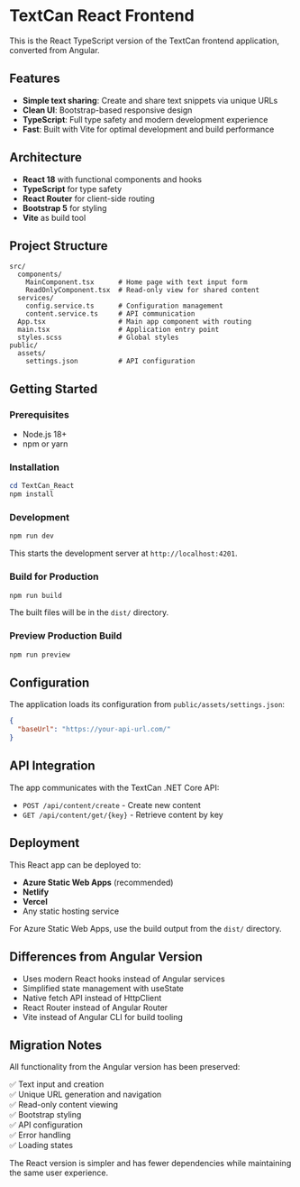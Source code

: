 # TextCan React Frontend

This is the React TypeScript version of the TextCan frontend application, converted from Angular.

## Features

- **Simple text sharing**: Create and share text snippets via unique URLs
- **Clean UI**: Bootstrap-based responsive design
- **TypeScript**: Full type safety and modern development experience
- **Fast**: Built with Vite for optimal development and build performance

## Architecture

- **React 18** with functional components and hooks
- **TypeScript** for type safety
- **React Router** for client-side routing
- **Bootstrap 5** for styling
- **Vite** as build tool

## Project Structure

```
src/
  components/
    MainComponent.tsx      # Home page with text input form
    ReadOnlyComponent.tsx  # Read-only view for shared content
  services/
    config.service.ts      # Configuration management
    content.service.ts     # API communication
  App.tsx                  # Main app component with routing
  main.tsx                 # Application entry point
  styles.scss              # Global styles
public/
  assets/
    settings.json          # API configuration
```

## Getting Started

### Prerequisites

- Node.js 18+ 
- npm or yarn

### Installation

```powershell
cd TextCan_React
npm install
```

### Development

```powershell
npm run dev
```

This starts the development server at `http://localhost:4201`.

### Build for Production

```powershell
npm run build
```

The built files will be in the `dist/` directory.

### Preview Production Build

```powershell
npm run preview
```

## Configuration

The application loads its configuration from `public/assets/settings.json`:

```json
{
  "baseUrl": "https://your-api-url.com/"
}
```

## API Integration

The app communicates with the TextCan .NET Core API:

- `POST /api/content/create` - Create new content
- `GET /api/content/get/{key}` - Retrieve content by key

## Deployment

This React app can be deployed to:

- **Azure Static Web Apps** (recommended)
- **Netlify**
- **Vercel** 
- Any static hosting service

For Azure Static Web Apps, use the build output from the `dist/` directory.

## Differences from Angular Version

- Uses modern React hooks instead of Angular services
- Simplified state management with useState
- Native fetch API instead of HttpClient
- React Router instead of Angular Router
- Vite instead of Angular CLI for build tooling

## Migration Notes

All functionality from the Angular version has been preserved:

✅ Text input and creation  
✅ Unique URL generation and navigation  
✅ Read-only content viewing  
✅ Bootstrap styling  
✅ API configuration  
✅ Error handling  
✅ Loading states  

The React version is simpler and has fewer dependencies while maintaining the same user experience.
